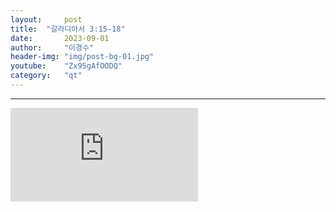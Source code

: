 ```yaml
---
layout:     post
title:	"갈라디아서 3:15-18"
date:       2023-09-01
author:     "이경수"
header-img: "img/post-bg-01.jpg"
youtube:    "Zx95gAfOODQ"
category:   "qt"
---
```


<hr>
<div class="youtube">
    <iframe src="https://www.youtube.com/embed/Zx95gAfOODQ" title="YouTube video player" frameborder="0" allow="accelerometer; autoplay; clipboard-write; encrypted-media; gyroscope; picture-in-picture; web-share" allowfullscreen></iframe>
</div>